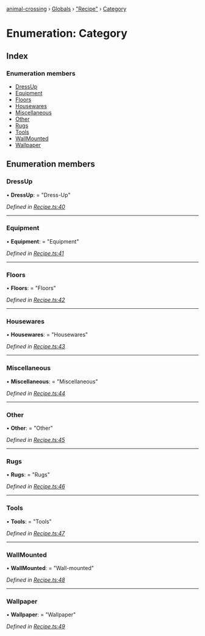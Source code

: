[animal-crossing](../README.md) › [Globals](../globals.md) › ["Recipe"](../modules/_recipe_.md) › [Category](_recipe_.category.md)

# Enumeration: Category

## Index

### Enumeration members

* [DressUp](_recipe_.category.md#dressup)
* [Equipment](_recipe_.category.md#equipment)
* [Floors](_recipe_.category.md#floors)
* [Housewares](_recipe_.category.md#housewares)
* [Miscellaneous](_recipe_.category.md#miscellaneous)
* [Other](_recipe_.category.md#other)
* [Rugs](_recipe_.category.md#rugs)
* [Tools](_recipe_.category.md#tools)
* [WallMounted](_recipe_.category.md#wallmounted)
* [Wallpaper](_recipe_.category.md#wallpaper)

## Enumeration members

###  DressUp

• **DressUp**: = "Dress-Up"

*Defined in [Recipe.ts:40](https://github.com/Norviah/animal-crossing/blob/95a2959/module/types/Recipe.ts#L40)*

___

###  Equipment

• **Equipment**: = "Equipment"

*Defined in [Recipe.ts:41](https://github.com/Norviah/animal-crossing/blob/95a2959/module/types/Recipe.ts#L41)*

___

###  Floors

• **Floors**: = "Floors"

*Defined in [Recipe.ts:42](https://github.com/Norviah/animal-crossing/blob/95a2959/module/types/Recipe.ts#L42)*

___

###  Housewares

• **Housewares**: = "Housewares"

*Defined in [Recipe.ts:43](https://github.com/Norviah/animal-crossing/blob/95a2959/module/types/Recipe.ts#L43)*

___

###  Miscellaneous

• **Miscellaneous**: = "Miscellaneous"

*Defined in [Recipe.ts:44](https://github.com/Norviah/animal-crossing/blob/95a2959/module/types/Recipe.ts#L44)*

___

###  Other

• **Other**: = "Other"

*Defined in [Recipe.ts:45](https://github.com/Norviah/animal-crossing/blob/95a2959/module/types/Recipe.ts#L45)*

___

###  Rugs

• **Rugs**: = "Rugs"

*Defined in [Recipe.ts:46](https://github.com/Norviah/animal-crossing/blob/95a2959/module/types/Recipe.ts#L46)*

___

###  Tools

• **Tools**: = "Tools"

*Defined in [Recipe.ts:47](https://github.com/Norviah/animal-crossing/blob/95a2959/module/types/Recipe.ts#L47)*

___

###  WallMounted

• **WallMounted**: = "Wall-mounted"

*Defined in [Recipe.ts:48](https://github.com/Norviah/animal-crossing/blob/95a2959/module/types/Recipe.ts#L48)*

___

###  Wallpaper

• **Wallpaper**: = "Wallpaper"

*Defined in [Recipe.ts:49](https://github.com/Norviah/animal-crossing/blob/95a2959/module/types/Recipe.ts#L49)*
